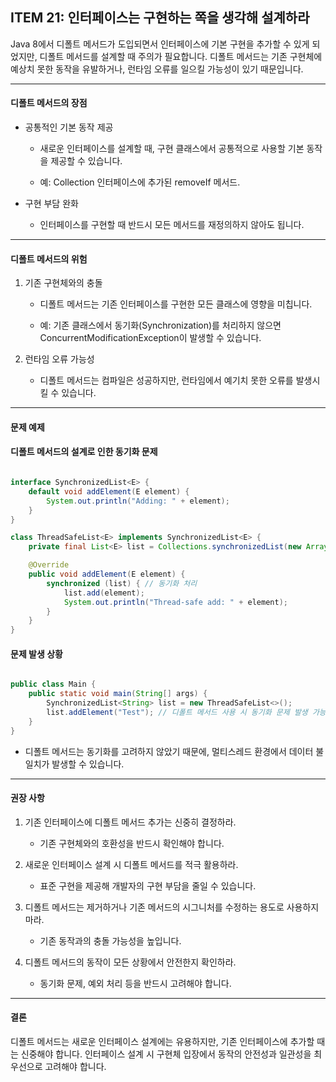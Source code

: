 ## ITEM 21: 인터페이스는 구현하는 쪽을 생각해 설계하라

Java 8에서 디폴트 메서드가 도입되면서 인터페이스에 기본 구현을 추가할 수 있게 되었지만, 디폴트 메서드를 설계할 때 주의가 필요합니다. 디폴트 메서드는 기존 구현체에 예상치 못한 동작을 유발하거나, 런타임 오류를 일으킬 가능성이 있기 때문입니다.

---

#### 디폴트 메서드의 장점

- 공통적인 기본 동작 제공

  - 새로운 인터페이스를 설계할 때, 구현 클래스에서 공통적으로 사용할 기본 동작을 제공할 수 있습니다.

  - 예: Collection 인터페이스에 추가된 removeIf 메서드.

- 구현 부담 완화

  - 인터페이스를 구현할 때 반드시 모든 메서드를 재정의하지 않아도 됩니다.

---

#### 디폴트 메서드의 위험

1. 기존 구현체와의 충돌

   - 디폴트 메서드는 기존 인터페이스를 구현한 모든 클래스에 영향을 미칩니다.

   - 예: 기존 클래스에서 동기화(Synchronization)를 처리하지 않으면 ConcurrentModificationException이 발생할 수 있습니다.

2. 런타임 오류 가능성

   - 디폴트 메서드는 컴파일은 성공하지만, 런타임에서 예기치 못한 오류를 발생시킬 수 있습니다.

---

#### 문제 예제

#### 디폴트 메서드의 설계로 인한 동기화 문제

```java

interface SynchronizedList<E> {
    default void addElement(E element) {
        System.out.println("Adding: " + element);
    }
}

class ThreadSafeList<E> implements SynchronizedList<E> {
    private final List<E> list = Collections.synchronizedList(new ArrayList<>());

    @Override
    public void addElement(E element) {
        synchronized (list) { // 동기화 처리
            list.add(element);
            System.out.println("Thread-safe add: " + element);
        }
    }
}

```

#### 문제 발생 상황

```java

public class Main {
    public static void main(String[] args) {
        SynchronizedList<String> list = new ThreadSafeList<>();
        list.addElement("Test"); // 디폴트 메서드 사용 시 동기화 문제 발생 가능
    }
}

```

- 디폴트 메서드는 동기화를 고려하지 않았기 때문에, 멀티스레드 환경에서 데이터 불일치가 발생할 수 있습니다.

---

#### 권장 사항

1.  기존 인터페이스에 디폴트 메서드 추가는 신중히 결정하라.

    - 기존 구현체와의 호환성을 반드시 확인해야 합니다.

2.  새로운 인터페이스 설계 시 디폴트 메서드를 적극 활용하라.

    - 표준 구현을 제공해 개발자의 구현 부담을 줄일 수 있습니다.

3.  디폴트 메서드는 제거하거나 기존 메서드의 시그니처를 수정하는 용도로 사용하지 마라.

    - 기존 동작과의 충돌 가능성을 높입니다.

4.  디폴트 메서드의 동작이 모든 상황에서 안전한지 확인하라.

    - 동기화 문제, 예외 처리 등을 반드시 고려해야 합니다.

---

#### 결론

디폴트 메서드는 새로운 인터페이스 설계에는 유용하지만, 기존 인터페이스에 추가할 때는 신중해야 합니다. 인터페이스 설계 시 구현체 입장에서 동작의 안전성과 일관성을 최우선으로 고려해야 합니다.
